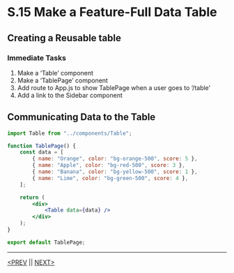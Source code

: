 # S.15 Make a Feature-Full Data Table

## Creating a Reusable table

### Immediate Tasks

1. Make a ‘Table’ component
2. Make a ‘TablePage’ component
3. Add route to App.js to show TablePage when a user goes to ‘/table’
4. Add a link to the Sidebar component

## Communicating Data to the Table

```jsx
import Table from "../components/Table";

function TablePage() {
	const data = [
		{ name: "Orange", color: "bg-orange-500", score: 5 },
		{ name: "Apple", color: "bg-red-500", score: 3 },
		{ name: "Banana", color: "bg-yellow-500", score: 1 },
		{ name: "Lime", color: "bg-green-500", score: 4 },
	];

	return (
		<div>
			<Table data={data} />
		</div>
	);
}

export default TablePage;
```

---

[<PREV](./230221.md) || [NEXT>](./230223.md)

